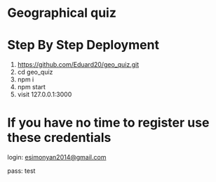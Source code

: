 # Geographical quiz

# Step By Step Deployment

1) https://github.com/Eduard20/geo_quiz.git
2) cd geo_quiz
3) npm i
4) npm start
5) visit 127.0.0.1:3000

# If you have no time to register use these credentials

login: esimonyan2014@gmail.com

pass: test
